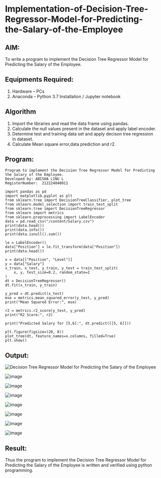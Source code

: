 # Implementation-of-Decision-Tree-Regressor-Model-for-Predicting-the-Salary-of-the-Employee

## AIM:
To write a program to implement the Decision Tree Regressor Model for Predicting the Salary of the Employee.

## Equipments Required:
1. Hardware – PCs
2. Anaconda – Python 3.7 Installation / Jupyter notebook

## Algorithm
1. Import the libraries and read the data frame using pandas.
2. Calculate the null values present in the dataset and apply label encoder. 
3. Determine test and training data set and apply decison tree regression in dataset.
4. Calculate Mean square error,data prediction and r2.

## Program:
```
Program to implement the Decision Tree Regressor Model for Predicting the Salary of the Employee.
Developed by: ABISHA LINU L
RegisterNumber:  212224040011
```
```
import pandas as pd
import matplotlib.pyplot as plt
from sklearn.tree import DecisionTreeClassifier, plot_tree
from sklearn.model_selection import train_test_split
from sklearn.tree import DecisionTreeRegressor
from sklearn import metrics
from sklearn.preprocessing import LabelEncoder
data = pd.read_csv("/content/Salary.csv")
print(data.head())
print(data.info())
print(data.isnull().sum())

le = LabelEncoder()
data["Position"] = le.fit_transform(data["Position"])
print(data.head())  

x = data[["Position", "Level"]]
y = data["Salary"]
x_train, x_test, y_train, y_test = train_test_split(
    x, y, test_size=0.2, random_state=2
)
dt = DecisionTreeRegressor()
dt.fit(x_train, y_train)

y_pred = dt.predict(x_test)
mse = metrics.mean_squared_error(y_test, y_pred)
print("Mean Squared Error:", mse)

r2 = metrics.r2_score(y_test, y_pred)
print("R2 Score:", r2)

print("Predicted Salary for [5,6]:", dt.predict([[5, 6]]))

plt.figure(figsize=(20, 8))
plot_tree(dt, feature_names=x.columns, filled=True)
plt.show()
```
## Output:
![Decision Tree Regressor Model for Predicting the Salary of the Employee](sam.png)

![image](https://github.com/user-attachments/assets/ec392786-245f-47eb-ba52-a205811650e0)

![image](https://github.com/user-attachments/assets/2e3e47a5-a330-4d35-81ab-b1ab146730c4)

![image](https://github.com/user-attachments/assets/181db9a6-b53d-4942-b635-b70c1cffd249)

![image](https://github.com/user-attachments/assets/0834351c-1545-4688-bbbd-fe8af1e1df56)

![image](https://github.com/user-attachments/assets/1a09d4a6-5f38-48c1-8bf2-3246d0644a92)

![image](https://github.com/user-attachments/assets/4bda45cd-15b6-4dbd-9f21-4773474c475c)

![image](https://github.com/user-attachments/assets/5654dab9-be79-44f4-a140-6d97a7e645d6)

## Result:
Thus the program to implement the Decision Tree Regressor Model for Predicting the Salary of the Employee is written and verified using python programming.

